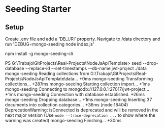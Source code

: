 # Seeding Starter

## Setup

Create .env file and add a 'DB_URI' property. Navigate to /data directory and run 'DEBUG=mongo-seeding node index.js'

npm install -g mongo-seeding-cli

PS G:\Trabajo\GitProjects\Real-Projects\NodeJsApiTemplate> seed --drop-database --replace-id --set-timestamps --db-name jwt-project ./data
  mongo-seeding Reading collections from G:\Trabajo\GitProjects\Real-Projects\NodeJsApiTemplate\data... +0ms
  mongo-seeding Transforming collections... +287ms
  mongo-seeding Starting collection import... +1ms
  mongo-seeding Connecting to mongodb://127.0.0.1:27017/jwt-project... +1ms
  mongo-seeding Connection with database established. +26ms
  mongo-seeding Dropping database... +1ms
  mongo-seeding Inserting 37 documents into collection categories... +36ms
(node:18404) DeprecationWarning: isConnected is deprecated and will be removed in the next major version
(Use `node --trace-deprecation ...` to show where the warning was created)
  mongo-seeding Finishing... +30ms
